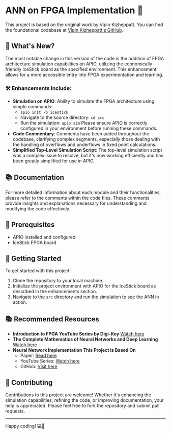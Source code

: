 # ANN on FPGA Implementation 🚀

This project is based on the original work by Vipin Kizheppatt. You can find the foundational codebase at [Vipin Kizheppatt's GitHub](https://github.com/vipinkmenon/neuralNetwork/tree/master).

## 🌟 What's New?
The most notable change in this version of the code is the addition of FPGA architecture simulation capabilities on APIO, utilizing the economically friendly IceStick board as the specified environment. This enhancement allows for a more accessible entry into FPGA experimentation and learning.

### 🛠️ Enhancements Include:
- **Simulation on APIO**: Ability to simulate the FPGA architecture using simple commands:
  - `apio init -b icestick`
  - Navigate to the source directory: `cd src`
  - Run the simulation: `apio sim`
  Please ensure APIO is correctly configured in your environment before running these commands.
- **Code Commentary**: Comments have been added throughout the codebase, clarifying complex segments, especially those dealing with the handling of overflows and underflows in fixed point calculations.
- **Simplified Top-Level Simulation Script**: The top-level simulation script was a complex issue to resolve, but it's now working efficiently and has been greatly simplified for use in APIO.

## 📚 Documentation
For more detailed information about each module and their functionalities, please refer to the comments within the code files. These comments provide insights and explanations necessary for understanding and modifying the code effectively.

## 🛑 Prerequisites
- APIO installed and configured
- IceStick FPGA board

## 🚀 Getting Started
To get started with this project:
1. Clone the repository to your local machine.
2. Initialize the project environment with APIO for the IceStick board as described in the enhancements section.
3. Navigate to the `src` directory and run the simulation to see the ANN in action.

## 📚 Recommended Resources
- **Introduction to FPGA YouTube Series by Digi-Key**
  [Watch here](https://www.youtube.com/watch?v=lLg1AgA2Xoo&list=PLEBQazB0HUyT1WmMONxRZn9NmQ_9CIKhb)
- **The Complete Mathematics of Neural Networks and Deep Learning**
  [Watch here](https://www.youtube.com/watch?v=Ixl3nykKG9M&t=2321s)
- **Neural Network Implementation This Project is Based On**
  - Paper: [Read here](https://ieeexplore.ieee.org/abstract/document/8977883)
  - YouTube Series: [Watch here](https://www.youtube.com/watch?v=rw_JITpbh3k&list=PLJePd8QU_LYKZwJnByZ8FHDg5l1rXtcIq&index=1)
  - GitHub: [Visit here](https://github.com/vipinkmenon/neuralNetwork/tree/master)

## 🤖 Contributing
Contributions to this project are welcome! Whether it's enhancing the simulation capabilities, refining the code, or improving documentation, your help is appreciated. Please feel free to fork the repository and submit pull requests.

---
Happy coding! 💻🚀

